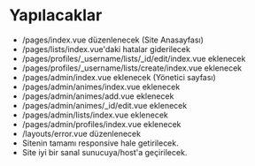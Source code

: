 # Yapılacaklar

- /pages/index.vue düzenlenecek (Site Anasayfası)
- /pages/lists/index.vue'daki hatalar giderilecek
- /pages/profiles/_username/lists/_id/edit/index.vue eklenecek
- /pages/profiles/_username/lists/create/index.vue eklenecek
- /pages/admin/index.vue eklenecek (Yönetici sayfası)
- /pages/admin/animes/index.vue eklenecek
- /pages/admin/animes/add.vue eklenecek
- /pages/admin/animes/_id/edit.vue eklenecek
- /pages/admin/lists/index.vue eklenecek
- /pages/admin/profiles/index.vue eklenecek
- /layouts/error.vue düzenlenecek
- Sitenin tamamı responsive hale getirilecek.
- Site iyi bir sanal sunucuya/host'a geçirilecek.
